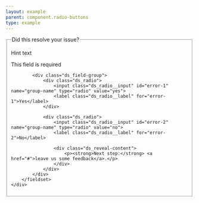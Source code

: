 ```yaml
---
layout: example
parent: component.radio-buttons
type: example
---
```

<form>
    <div class="ds_question  ds_question--error" id="error-id-one">
        <fieldset>
            <legend>Did this resolve your issue?</legend>
            <p class="ds_hint-text">Hint text</p>
            <p class="ds_question__message">This field is required</p>

            <div class="ds_field-group">
                <div class="ds_radio">
                    <input class="ds_radio__input" id="error-1" name="group-name" type="radio" value="yes">
                    <label class="ds_radio__label" for="error-1">Yes</label>
                </div>

                <div class="ds_radio">
                    <input class="ds_radio__input" id="error-2" name="group-name" type="radio" value="no">
                    <label class="ds_radio__label" for="error-2">No</label>

                    <div class="ds_reveal-content">
                        <p><strong>Next step:</strong> <a href="#">leave us some feedback</a>.</p>
                    </div>
                </div>
            </div>
        </fieldset>
    </div>
</form>
